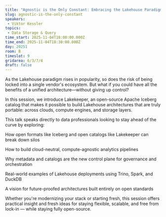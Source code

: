 ```yaml
---
title: "Agnostic is the Only Constant: Embracing the Lakehouse Paradigm Without Lock-In"
slug: agnostic-is-the-only-constant
speakers:
 - Viktor Kessler
topics: 
 - Data Storage & Query
time_start: 2025-11-04T18:00:00.000Z
time_end: 2025-11-04T18:30:00.000Z
day: 20251
room: B
timeslot: 9
gridarea: 6/3/7/4
draft: false
---
```


As the Lakehouse paradigm rises in popularity, so does the risk of being locked into a single vendor's ecosystem. But what if you could have all the benefits of a unified architecture—without giving up control?
 
In this session, we introduce Lakekeeper, an open-source Apache Iceberg catalog that makes it possible to build Lakehouse architectures that are truly portable: across clouds, compute engines, and storage layers.
 
This talk speaks directly to data professionals looking to stay ahead of the curve by exploring:
 
How open formats like Iceberg and open catalogs like Lakekeeper can break down silos
 
How to build cloud-neutral, compute-agnostic analytics pipelines
 
Why metadata and catalogs are the new control plane for governance and orchestration
 
Real-world examples of Lakehouse deployments using Trino, Spark, and DuckDB
 
A vision for future-proofed architectures built entirely on open standards
 
Whether you're modernizing your stack or starting fresh, this session offers practical insight and fresh ideas for staying flexible, scalable, and free from lock-in — while staying fully open-source.